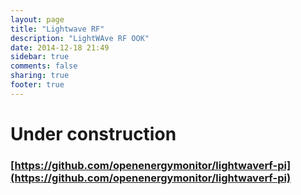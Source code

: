 ```yaml
---
layout: page
title: "Lightwave RF"
description: "LightWAve RF OOK"
date: 2014-12-18 21:49
sidebar: true
comments: false
sharing: true
footer: true
---
```



# Under construction

### [https://github.com/openenergymonitor/lightwaverf-pi](https://github.com/openenergymonitor/lightwaverf-pi)